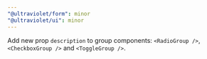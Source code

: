```yaml
---
"@ultraviolet/form": minor
"@ultraviolet/ui": minor
---
```


Add new prop `description` to group components: `<RadioGroup />`, `<CheckboxGroup />` and `<ToggleGroup />`.
